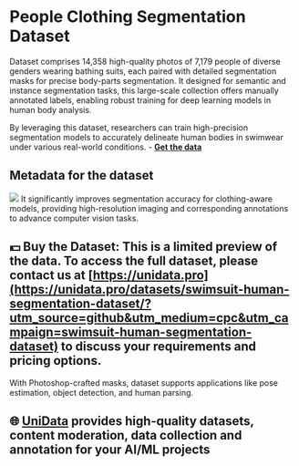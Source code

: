 # People Clothing Segmentation Dataset
Dataset comprises 14,358 high-quality photos of 7,179 people of diverse genders wearing bathing suits, each paired with detailed segmentation masks for precise body-parts segmentation. It designed for semantic and instance segmentation tasks, this large-scale collection offers manually annotated labels, enabling robust training for deep learning models in human body analysis.

By leveraging this dataset, researchers can train high-precision segmentation models to accurately delineate human bodies in swimwear under various real-world conditions. - **[Get the data](https://unidata.pro/datasets/swimsuit-human-segmentation-dataset/?utm_source=github&utm_medium=cpc&utm_campaign=swimsuit-human-segmentation-dataset)**

## Metadata for the dataset
![](https://www.googleapis.com/download/storage/v1/b/kaggle-user-content/o/inbox%2F27063537%2F33c1c891584d1ad986be4423f25a69a3%2FFrame%202%20(1).png?generation=1751537200417063&alt=media)
It significantly improves segmentation accuracy for clothing-aware models, providing high-resolution imaging and corresponding annotations to advance computer vision tasks.
## 💵 Buy the Dataset: This is a limited preview of the data. To access the full dataset, please contact us at [https://unidata.pro](https://unidata.pro/datasets/swimsuit-human-segmentation-dataset/?utm_source=github&utm_medium=cpc&utm_campaign=swimsuit-human-segmentation-dataset) to discuss your requirements and pricing options.
With Photoshop-crafted masks, dataset supports applications like pose estimation, object detection, and human parsing.
## 🌐 [UniData](https://unidata.pro/datasets/swimsuit-human-segmentation-dataset/?utm_source=github&utm_medium=cpc&utm_campaign=swimsuit-human-segmentation-dataset) provides high-quality datasets, content moderation, data collection and annotation for your AI/ML projects 
